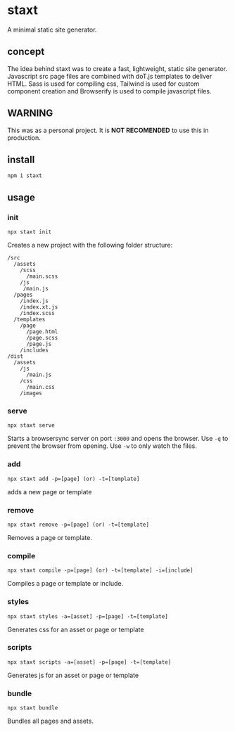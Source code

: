 # staxt

A minimal static site generator.

## concept

The idea behind staxt was to create a fast, lightweight, static site generator. Javascript src page files are combined with doT.js templates to deliver HTML. Sass is used for compiling css, Tailwind is used for custom component creation and Browserify is used to compile javascript files.

## WARNING

This was as a personal project. It is **NOT RECOMENDED** to use this in production.

## install

```
npm i staxt
```

## usage

### init

```
npx staxt init
```

Creates a new project with the following folder structure:

```
/src
  /assets
    /scss
      /main.scss
    /js
     /main.js
  /pages
    /index.js
    /index.xt.js
    /index.scss
  /templates
    /page
      /page.html
      /page.scss
      /page.js
    /includes
/dist
  /assets
    /js
      /main.js
    /css
      /main.css
    /images
```

### serve

```
npx staxt serve
```

Starts a browsersync server on port `:3000` and opens the browser. Use `-q` to prevent the browser from opening. Use `-w` to only watch the files.

### add

```
npx staxt add -p=[page] (or) -t=[template]
```

adds a new page or template

### remove

```
npx staxt remove -p=[page] (or) -t=[template]
```

Removes a page or template.

### compile

```
npx staxt compile -p=[page] (or) -t=[template] -i=[include]
```

Compiles a page or template or include.

### styles

```
npx staxt styles -a=[asset] -p=[page] -t=[template]
```

Generates css for an asset or page or template

### scripts

```
npx staxt scripts -a=[asset] -p=[page] -t=[template]
```

Generates js for an asset or page or template

### bundle

```
npx staxt bundle
```

Bundles all pages and assets.
